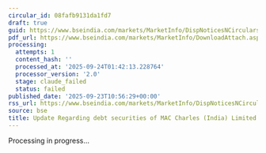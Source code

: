 ```yaml
---
circular_id: 08fafb9131da1fd7
draft: true
guid: https://www.bseindia.com/markets/MarketInfo/DispNoticesNCirculars.aspx?Noticeid={40D389A4-6B57-4267-920F-33531BC2DB4C}&noticeno=20250923-14&dt=09/23/2025&icount=14&totcount=84&flag=0
pdf_url: https://www.bseindia.com/markets/MarketInfo/DownloadAttach.aspx?id=20250923-14&attachedId=291e02c8-3d12-434f-a825-c199286b5dd5
processing:
  attempts: 1
  content_hash: ''
  processed_at: '2025-09-24T01:42:13.228764'
  processor_version: '2.0'
  stage: claude_failed
  status: failed
published_date: '2025-09-23T10:56:29+00:00'
rss_url: https://www.bseindia.com/markets/MarketInfo/DispNoticesNCirculars.aspx?Noticeid={40D389A4-6B57-4267-920F-33531BC2DB4C}&noticeno=20250923-14&dt=09/23/2025&icount=14&totcount=84&flag=0
source: bse
title: Update Regarding debt securities of MAC Charles (India) Limited
---
```


Processing in progress...